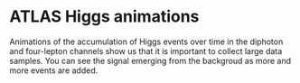 # ATLAS Higgs animations

Animations of the accumulation of Higgs events over time in the diphoton and four-lepton channels show us that it is important to collect large data samples.  You can see the signal emerging from the backgroud as more and more events are added.

<img alt="" src="https://twiki.cern.ch/twiki/pub/AtlasPublic/HiggsPublicResults//Hgg-FloatingScale-Short2.gif">

<img alt="" src="https://twiki.cern.ch/twiki/pub/AtlasPublic/HiggsPublicResults//4l-FloatingScale-NoMuProf2.gif">